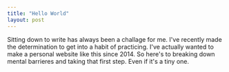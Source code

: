 ```yaml
---
title: "Hello World"
layout: post
---
```


Sitting down to write has always been a challage for me. I've recently made the determination to get into a habit of practicing. I've actually wanted to make a personal website like this since 2014. So here's to breaking down mental barrieres and taking that first step. Even if it's a tiny one. 
